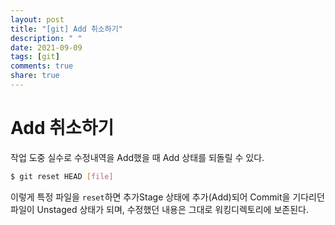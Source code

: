 ```yaml
---
layout: post
title: "[git] Add 취소하기"
description: " "
date: 2021-09-09
tags: [git]
comments: true
share: true
---
```


# Add 취소하기

작업 도중 실수로 수정내역을 Add했을 때 Add 상태를 되돌릴 수 있다. 

```bash
$ git reset HEAD [file]
```

이렇게 특정 파일을 `reset`하면 추가Stage 상태에 추가(Add)되어 Commit을 기다리던 파일이 Unstaged 상태가 되며, 수정했던 내용은 그대로 워킹디렉토리에 보존된다.

